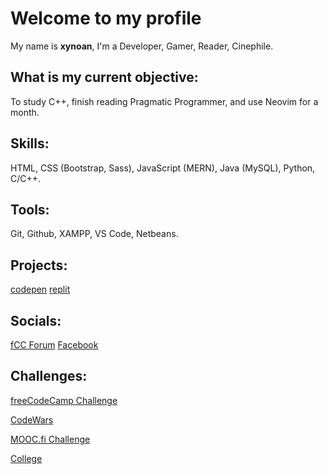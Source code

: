 # Welcome to my profile
My name is **xynoan**, I'm a Developer, Gamer, Reader, Cinephile.
## What is my current objective:
To study C++, finish reading Pragmatic Programmer, and use Neovim for a month.
## Skills:
HTML, CSS (Bootstrap, Sass), JavaScript (MERN), Java (MySQL), Python, C/C++.
## Tools:
Git, Github, XAMPP, VS Code, Netbeans.
## Projects: 
[codepen](https://codepen.io/xynoan)
[replit](https://replit.com/@xynoan)
## Socials:
[fCC Forum](https://forum.freecodecamp.org/u/xynoan/summary)
[Facebook](https://www.facebook.com/morvss)
## Challenges:
[freeCodeCamp Challenge](/fCCchallenge.md)
<br>

[CodeWars](/CWchallenge.md)
<br>

[MOOC.fi Challenge](/moocFiChallenge.md)
<br>

[College](/collegeChallenge.md)
